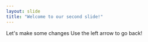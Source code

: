 ```yaml
---
layout: slide
title: "Welcome to our second slide!"
---
```

Let's make some changes
Use the left arrow to go back!

